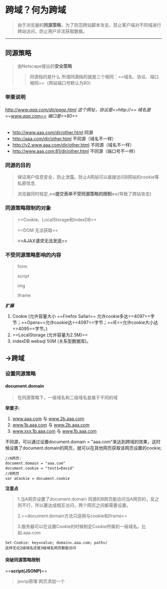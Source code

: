 # 跨域？何为跨域
> 由于浏览器的**同源策略**，为了防范跨站脚本攻击，禁止客户端对不同域进行跨站访问，防止用户非法获取数据。


---
##  同源策略
>
> 由Netscape提出的**安全策略**
>> 同源指的是什么
>> 所谓同源指的就是三个相同：==域名、协议、端口相同==（网站端口号默认为80）
>
### 举栗说明
######     http://www.aaa.com/dir/page.html 这个网址，协议是==http://==  域名是==www.aaa.com== 端口是==80==
>
- http://www.aaa.com/dir/other.html  同源
- http://aaa.com/dir/other.html     不同源（域名不一样）
- http://v2.www.aaa.com/dir/other.html  不同源（域名不一样）
- http://www.aaa.com:81/dir/other.html  不同源（端口号不一样）
### 同源的目的
> 保证用户信息安全，防止泄露。防止A网站可以直接访问B网站的cookie等私密信息.
>
> 浏览器同时规定,**==提交表单不受同源策略的限制==**(导致了跨站攻击)

### 同源策略限制的对象
> ==Cookie、LocalStorage和IndexDB==
>
> ==DOM 无法获取==
>
> **==AJAX请求无法发送==**
>
### 不受同源策略影响的内容
>   form 
>
>   script
>
>   img
>
>   iframe 


***扩展***
1.  Cookie (允许容量大小 ==Firefox Safari== 允许cookie多达==4097==字节；==Opera==允许cookie达==4097==字节；==IE==允许cookie大小达==4095==字节。)
2. ==LocalStorage (允许容量为2.5M)==
3. indexDB websql 50M (关系型数据库)。

##  ->跨域
### 设置同源策略

#### document.domain
> 在同源策略下，一级域名和二级域名是属于不同的域
>
**举栗子:**

1.  www.aaa.com 与 www.2b.aaa.com
1.  www.1b.aaa.com 与 www.2b.aaa.com
1.  www.xxx.1b.aaa.com 与 www.1b.aaa.com

不同源，可以通过设置document.domain = "aaa.com"来达到跨域的效果，这时候设置了document.domain的网页，就可以在其他网页获取该网页设置的cookie;

```
//A网页:
document.domain = "aaa.com"
document.cookie = "test1=David"
//B网页
var aCookie = document.cookie
```

>
**注意点**
> 1.当A网页设置了document.domain 同源的B网页能访问当A网页的，反之则不行，所以要达成相互访问，两个网页之间都需要设置。
>
> 2.==document.domain方法只适用与cookie和iframe==
>
> 3.服务器可以在设置Cookie的时候制定Cookie所属的一级域名。比如.aaa.com

```
Set-Cookie: key=value; domain=.aaa.com; path=/
这样无论2级域名还是3级域名网页都能访问
```


#### 突破同源策略限制
==**script(JSONP)**==
> jsonp原理 网页添加一个<script>元素，向服务器请求json数据。服务器收到请求后，将数据放在指定名字的回调函数内传回来。
- 缺点只支持get请求
- 优点简单方便，易理解，兼容性良好

```
// 前端部分
<script src="https//www.sss.com/index.php?callback=test"></script>
<script>
function text(data){
    console.log(data)
}

</script>

// 后台部分
// 后台通过读取对应的参数callback是否存在，对应发送数据给前台
//举栗子
if(callback){
    callback({data:123})
}else{
    console.log('123')
}
//当后台捕捉到了前台调用接口，判断当前是否存在，然后将一串数据放进函数内，作为参数返回给前端
//前台拿到后台的数据（函数），发现当前函数在前端js已经定义了，则调用该函数，拿到后台返回的数据。
// jq 会自动前端生成callback，然后传给后台。！

```
>==补充:script 导致xss攻击<br/>==

**xss（跨站脚本攻击（cross site scripting））**

> 跨站脚本攻击名字的来历：仅仅是因为当时第一次演示这个漏洞是通过跨站的方式植入脚本来进行攻击的。

> xss漏洞的原理：依靠一切可能的手段，将浏览器中可以执行的脚本（javascript）植入到页面中，从而对用户客户端施加攻击<br>

> xss攻击的危害：1. 流量劫持。2.获取用户cookie信息，盗取账号。3.篡改、删除页面信息（比较常见的就是http劫持）。4. 配合CSRF攻击，实施进一步的攻击
**而这件事的实施又要考虑两个因素**
1. 如何把代码植入到对方的系统中去
2. 植入进去的代码能不能被对方的系统所执行。

> xss的执行环境和主要执行代码：xss漏洞是在web客户端（浏览器）的进行攻击的，所以植入的代码主要是以javascript和html标签为主。

**举例子说明**

![](https://github.com/4lQuiorrA/FE_Journey/blob/master/image/html/a1.png)

> 正常用户使用输入框，正常来讲就是输入正常的评论内容，但是如果当输入了一段js脚本，会发生什么？



![](https://github.com/4lQuiorrA/FE_Journey/tree/master/image/html/a2.png)

> 这段代码是简单的代码，但是如果是一段做用户数据的拿取或者是支付的话。那就会发生更多的事了。。


**XSS攻击类型**
- 存储式XSS（持久性XSS）
- 反射性XSS（非持久性XSS）

![](https://github.com/4lQuiorrA/FE_Journey/tree/master/image/html/a3.png)

**存储式XSS**
> 存储性XSS浏览即被触发

**反射性XSS**
> 需要欺骗用户去操作来触发

```
// 举例子
<a href="javascript:alert(document.cookie)"></a>
<div onclick="javascript:alert(document.cookie)"></div>
<div onmouseover="javascript:alert(document.cookie)"></div>

```

**XSS攻击流程**

1. 寻找网页可以进行攻击的漏洞
    - 留言系统
    - 评论系统
    - 邮件系统
    - 富文本
> 这几个相同都是（输入(信息提交)->输出(信息获取)）

2. 构造攻击代码

```
<script>alert(1)</script>
<script src="xxx/../../1.js"></script>

<style>*{font-size:100px;}</style>

<img src="noExist" onerror="javascript:alert("XSS")"></img>
<div style="width:express(alert('XSS'))"></div>
```
**利用Unicode编码将攻击代码给进行编码藏起来**

![](https://github.com/4lQuiorrA/FE_Journey/tree/master/image/html/a4.png)

3.注入代码

- 抓包获取提交接口信息
- 使用postman等接口工具来模拟发送信息

**总结XSS攻击流程**

![](https://github.com/4lQuiorrA/FE_Journey/tree/master/image/html/a5.png)



**来到了最重要的环节了：防御XSS攻击**


**对重要的Cookie设置httpOnly，防止客户端通过document.cookie读取 cookie,这个HTTP由服务端设置。（这个方法属于大部分浏览器都会设置的）**

**将输入的内容的特定字符进行编码**
- HTML节点的防御
> 将<和>转义成&lt和&gl;

- HTML属性的防御
> 将""转化成&quoto;

- javascript代码的防御
> 将'和"转义成\"以及\'

- 富文本的防御
> 使用白名单保留部分标签和属性。（使用前端第三方工具：cheerio）

**不要使用 Eval来解析并运行不确定的数据或代码，对于 JSON解析请使用 JSON.parse() 方法。**

**后端接口也应该做到关键字过滤的问题**

> XSS的防御主要分为编码和过滤两种方法。






==**img**==

```
<img src="www.baidu.com/img/axxx.png"></img>

```
==**iframe**==
```
<iframe src="www.baidu.com"></iframe>
```

==**link**==

```
<link src="http://www.baidu.com/index.css"></link>
background() // 出现css攻击。
```
==**websocket（高阶）**==
>
==**cors**==
- 在请求头信息增加Origin字段，用来说明此次请求来自哪个源（协议+域名+端口）。此字段可以设置白名单
- 必须设置Access-Control-Allow-Origin字段，值要求Origin字段的值或是*，*的意思接受任何域名的请求。
- CORS请求默认不发送cookie和http认证信息，如果要发送，要在服务器端指Access-Control-Allow-Credentials:true,并且ajax请求必须打开withCredentials属性。
```
var xhr = new XMLHttpRequest();
xhr.withCredentials = true;
```
- 如果要发送cookie,Access-Control-Allow-Origin字段不能设为*，必须指定明确的，与当前网页一致的域名。



